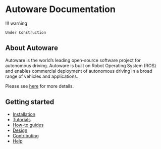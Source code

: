 # Autoware Documentation

!!! warning

    Under Construction

## About Autoware

Autoware is the world’s leading open-source software project for autonomous driving. Autoware is built on Robot Operating System (ROS) and enables commercial deployment of autonomous driving in a broad range of vehicles and applications.

Please see [here](https://www.autoware.org/autoware) for more details.

## Getting started

- [Installation](installation)
- [Tutorials](tutorials)
- [How-to guides](how-to-guides)
- [Design](design)
- [Contributing](contributing)
- [Help](help)
